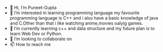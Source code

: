 - 👋 Hi, I’m Puneet-Gupta
- 👀 I’m interested in learning programming language my favourite programming language is C++ and i also have a basic knowledge of java and C.Other than that  i like watching anime,movies oalyig games.
- 🌱 I’m currently learning c++ and data structure and my future plan is to learn Web Dev or Python. 
- 💞️ I’m looking to collaborate on
- 📫 How to reach me 

<!---
guptapuneet-legend/guptapuneet-legend is a ✨ special ✨ repository because its `README.md` (this file) appears on your GitHub profile.
You can click the Preview link to take a look at your changes.
--->
